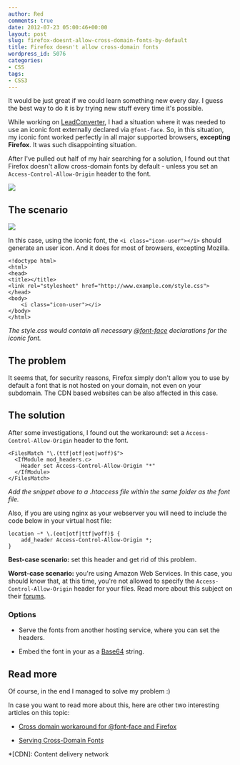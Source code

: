 ```yaml
---
author: Red
comments: true
date: 2012-07-23 05:00:46+00:00
layout: post
slug: firefox-doesnt-allow-cross-domain-fonts-by-default
title: Firefox doesn't allow cross-domain fonts
wordpress_id: 5076
categories:
- CSS
tags:
- CSS3
---
```


It would be just great if we could learn something new every day. I guess the best way to do it is by trying new stuff every time it's possible.

While working on [LeadConverter](http://www.lead-converter.com/), I had a situation where it was needed to use an iconic font externally declared via `@font-face`. So, in this situation, my iconic font worked perfectly in all major supported browsers, **excepting Firefox**. It was such disappointing situation.

After I've pulled out half of my hair searching for a solution, I found out that Firefox doesn't allow cross-domain fonts by default - unless you set an `Access-Control-Allow-Origin` header to the font.

![](http://www.red-team-design.com/wp-content/uploads/2012/07/firefox-does-not-allow-cross-domain-fonts.png)

<!-- more -->



## The scenario



![](http://www.red-team-design.com/wp-content/uploads/2012/07/firefox-cross-domain-fonts.png)

In this case, using the iconic font, the `<i class="icon-user"></i>` should generate an user icon. And it does for most of browsers, excepting Mozilla.


    
    
    <!doctype html>
    <html>
    <head>
    <title></title>
    <link rel="stylesheet" href="http://www.example.com/style.css">
    </head>
    <body>
    	<i class="icon-user"></i>
    </body>
    </html>
    


_The style.css would contain all necessary [@font-face](http://www.red-team-design.com/css3-font-face-or-how-to-use-a-custom-font-for-your-website) declarations for the iconic font._



## The problem



It seems that, for security reasons, Firefox simply don't allow you to use by default a font that is not hosted on your domain, not even on your subdomain. The CDN based websites can be also affected in this case.



## The solution



After some investigations, I found out the workaround: set a `Access-Control-Allow-Origin` header to the font.


    
    
    <FilesMatch "\.(ttf|otf|eot|woff)$">
      <IfModule mod_headers.c>
        Header set Access-Control-Allow-Origin "*"
      </IfModule>
    </FilesMatch>
    


_Add the snippet above to a .htaccess file within the same folder as the font file._

Also, if you are using nginx as your webserver you will need to include the code below in your virtual host file:


    
    
    location ~* \.(eot|otf|ttf|woff)$ {
        add_header Access-Control-Allow-Origin *;
    }
    



**Best-case scenario:** set this header and get rid of this problem.

**Worst-case scenario:** you're using Amazon Web Services. In this case, you should know that, at this time, you're not allowed to specify the `Access-Control-Allow-Origin` header for your files. Read more about this subject on their [forums](https://forums.aws.amazon.com/message.jspa?messageID=160131).



### Options





	
  * Serve the fonts from another hosting service, where you can set the headers.

	
  * Embed the font in your as a [Base64](http://www.red-team-design.com/css3-signup-form) string.





## Read more



Of course, in the end I managed to solve my problem :)

In case you want to read more about this, here are other two interesting articles on this topic:




	
  * [Cross domain workaround for @font-face and Firefox](http://geoff.evason.name/2010/05/03/cross-domain-workaround-for-font-face-and-firefox/)

	
  * [Serving Cross-Domain Fonts](http://www.bryandragon.com/articles/rails-asset-pipeline-cdns-and-serving-cross-domain-fonts)


  *[CDN]: Content delivery network
